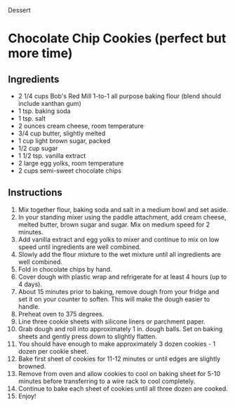 Dessert

# Chocolate Chip Cookies (perfect but more time)

## Ingredients

- 2 1/4 cups Bob's Red Mill 1-to-1 all purpose baking flour (blend should include xanthan gum)
- 1 tsp. baking soda
- 1 tsp. salt
- 2 ounces cream cheese, room temperature
- 3/4 cup butter, slightly melted
- 1 cup light brown sugar, packed
- 1/2 cup sugar
- 1 1/2 tsp. vanilla extract
- 2 large egg yolks, room temperature
- 2 cups semi-sweet chocolate chips

## Instructions

1. Mix together flour, baking soda and salt in a medium bowl and set aside.
2. In your standing mixer using the paddle attachment, add cream cheese, melted butter, brown sugar and sugar. Mix on medium speed for 2 minutes.
3. Add vanilla extract and egg yolks to mixer and continue to mix on low speed until ingredients are well combined.
4. Slowly add the flour mixture to the wet mixture until all ingredients are well combined.
5. Fold in chocolate chips by hand.
6. Cover dough with plastic wrap and refrigerate for at least 4 hours (up to 4 days).
7. About 15 minutes prior to baking, remove dough from your fridge and set it on your counter to soften. This will make the dough easier to handle.
8. Preheat oven to 375 degrees.
9. Line three cookie sheets with silicone liners or parchment paper.
10. Grab dough and roll into approximately 1 in. dough balls. Set on baking sheets and gently press down to slightly flatten.
11. You should have enough to make approximately 3 dozen cookies - 1 dozen per cookie sheet.
12. Bake first sheet of cookies for 11-12 minutes or until edges are slightly browned.
13. Remove from oven and allow cookies to cool on baking sheet for 5-10 minutes before transferring to a wire rack to cool completely.
14. Continue to bake each sheet of cookies until all three dozen are cooked.
15. Enjoy!